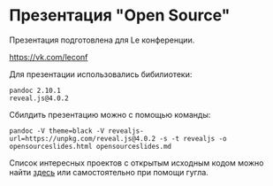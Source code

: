 # Презентация "Open Source"

Презентация подготовлена для Le конференции.

https://vk.com/leconf

Для презентации использовались бибилиотеки:

```
pandoc 2.10.1
reveal.js@4.0.2
```

Сбилдить презентацию можно с помощью команды:

```
pandoc -V theme=black -V revealjs-url=https://unpkg.com/reveal.js@4.0.2 -s -t revealjs -o opensourceslides.html opensourceslides.md
```

Список интересных проектов с открытым исходным кодом можно найти [здесь](https://github.com/pukhlyakova/openSourcePresentation/blob/master/open_source_list.md)
 или самостоятельно при помощи гугла.